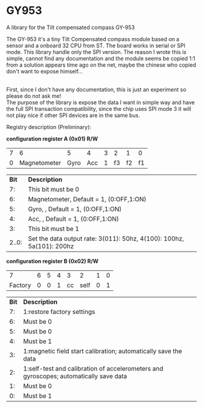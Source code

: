 # GY953
A library for the Tilt compensated compass GY-953

The GY-953 it's a tiny Tilt Compensated compass module based on a sensor and a onboard 32 CPU from ST. The board works in serial or SPI mode.
This library handle only the SPI version.
The reason I wrote this is simple, cannot find any documentation and the module seems be copied 1:1 from a solution appears time ago on the net, maybe the chinese who copied don't want to expose himself...<br><br>

First, since I don't have any documentation, this is just an experiment so please do not ask me!<br>
The purpose of the library is expose the data I want in simple way and have the full SPI transaction compatibility, since the chip uses SPI mode 3 it will not play nice if other SPI devices are in the same bus.



Registry description (Preliminary):<br>

<b>configuration register A (0x01) R/W</b><br>
<table>
<tr>
<td>7</td><td>6</td><td>5</td><td>4</td><td>3</td><td>2</td><td>1</td><td>0</td>
</tr>
<tr>
<td>0</td><td>Magnetometer</td><td>Gyro</td><td>Acc</td><td>1</td><td>f3</td><td>f2</td><td>f1</td>
</tr>
</table>

<table>
<tr>
<td><b>Bit</b></td><td><b>Description</b></td>
</tr>
<tr>
<td>7:</td><td>This bit must be 0</td>
</tr>
<tr>
<td>6:</td><td>Magnetometer, Default = 1, (0:OFF,1:ON)</td>
</tr>
<tr>
<td>5:</td><td>Gyro, , Default = 1, (0:OFF,1:ON)</td>
</tr>
<tr>
<td>4:</td><td>Acc, , Default = 1, (0:OFF,1:ON)</td>
</tr>
<tr>
<td>3:</td><td>This bit must be 1</td>
</tr>
<tr>
<td>2..0:</td><td>Set the data output rate: 3(011): 50hz, 4(100): 100hz, 5a(101): 200hz</td>
</tr>
</table>

<b>configuration register B (0x02) R/W</b><br>
<table>
<tr>
<td>7</td><td>6</td><td>5</td><td>4</td><td>3</td><td>2</td><td>1</td><td>0</td>
</tr>
<tr>
<td>Factory</td><td>0</td><td>0</td><td>1</td><td>cc</td><td>self</td><td>0</td><td>1</td>
</tr>
</table>

<table>
<tr>
<td><b>Bit</b></td><td><b>Description</b></td>
</tr>
<tr>
<td>7:</td><td>1:restore factory settings</td>
</tr>
<tr>
<td>6:</td><td>Must be 0</td>
</tr>
<tr>
<td>5:</td><td>Must be 0</td>
</tr>
<tr>
<td>4:</td><td>Must be 1</td>
</tr>
<tr>
<td>3:</td><td>1:magnetic field start calibration; automatically save the data</td>
</tr>
<tr>
<td>2:</td><td>1:self-test and calibration of accelerometers and gyroscopes; automatically save data</td>
</tr>
<tr>
<td>1:</td><td>Must be 0</td>
</tr>
<tr>
<td>0:</td><td>Must be 1</td>
</tr>
</table>

